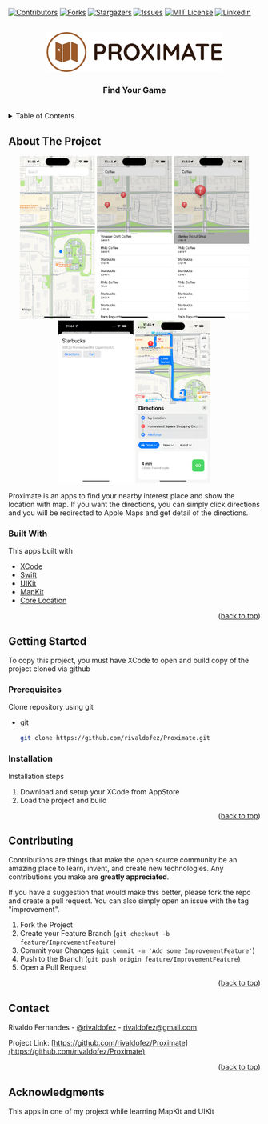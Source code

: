 <div id="top"></div>

[![Contributors][contributors-shield]][contributors-url]
[![Forks][forks-shield]][forks-url]
[![Stargazers][stars-shield]][stars-url]
[![Issues][issues-shield]][issues-url]
[![MIT License][license-shield]][license-url]
[![LinkedIn][linkedin-shield]][linkedin-url]


<!-- PROJECT LOGO -->
<br />
<div align="center">
  <a href="https://github.com/rivaldofez/Proximate">
    <img src="images/Logo.png" alt="Logo"height="80">
  </a>

  <h3 align="center">Find Your Game</h3>
  </br>
</div>

<!-- TABLE OF CONTENTS -->
<details>
  <summary>Table of Contents</summary>
  <ol>
    <li>
      <a href="#about-the-project">About The Project</a>
      <ul>
        <li><a href="#built-with">Built With</a></li>
      </ul>
    </li>
    <li>
      <a href="#getting-started">Getting Started</a>
      <ul>
        <li><a href="#prerequisites">Prerequisites</a></li>
        <li><a href="#installation">Installation</a></li>
      </ul>
    </li>
    <li><a href="#contributing">Contributing</a></li>
    <li><a href="#contact">Contact</a></li>
    <li><a href="#acknowledgments">Acknowledgments</a></li>
  </ol>
</details>



<!-- ABOUT THE PROJECT -->
## About The Project

<p align="middle">
  <img src="images/Image_5.png" width="150" />
  <img src="images/Image_4.png" width="150" /> 
  <img src="images/Image_3.png" width="150" />
  <img src="images/Image_2.png" width="150" />
  <img src="images/Image_1.png" width="150" /> 
</p>

Proximate is an apps to find your nearby interest place and show the location with map. If you want the directions, you can simply click directions and you will be redirected to Apple Maps and get detail of the directions.


### Built With

This apps built with

* [XCode](https://developer.apple.com/xcode/)
* [Swift](https://developer.apple.com/swift/)
* [UIKit](https://developer.apple.com/documentation/uikit)
* [MapKit](https://developer.apple.com/documentation/mapkit/)
* [Core Location](https://developer.apple.com/documentation/corelocation)

<p align="right">(<a href="#top">back to top</a>)</p>



<!-- GETTING STARTED -->
## Getting Started

To copy this project, you must have XCode to open and build copy of the project cloned via github

### Prerequisites

Clone repository using git
* git
  ```sh
  git clone https://github.com/rivaldofez/Proximate.git
  ```

### Installation

Installation steps

1. Download and setup your XCode from AppStore
2. Load the project and build

<p align="right">(<a href="#top">back to top</a>)</p>


<!-- CONTRIBUTING -->
## Contributing

Contributions are things that make the open source community be an amazing place to learn, invent, and create new technologies. Any contributions you make are **greatly appreciated**.

If you have a suggestion that would make this better, please fork the repo and create a pull request. You can also simply open an issue with the tag "improvement".

1. Fork the Project
2. Create your Feature Branch (`git checkout -b feature/ImprovementFeature`)
3. Commit your Changes (`git commit -m 'Add some ImprovementFeature'`)
4. Push to the Branch (`git push origin feature/ImprovementFeature`)
5. Open a Pull Request

<p align="right">(<a href="#top">back to top</a>)</p>


<!-- CONTACT -->
## Contact

Rivaldo Fernandes - [@rivaldofez](https://Proximate.com/rivaldofez) - rivaldofez@gmail.com

Project Link: [https://github.com/rivaldofez/Proximate](https://github.com/rivaldofez/Proximate)

<p align="right">(<a href="#top">back to top</a>)</p>



<!-- ACKNOWLEDGMENTS -->
## Acknowledgments

This apps in one of my project while learning MapKit and UIKit

<!-- MARKDOWN LINKS & IMAGES -->
<!-- https://www.markdownguide.org/basic-syntax/#reference-style-links -->
[contributors-shield]: https://img.shields.io/github/contributors/rivaldofez/Proximate.svg?style=for-the-badge

[contributors-url]: https://github.com/rivaldofez/Proximate/graphs/contributors

[forks-shield]: https://img.shields.io/github/forks/rivaldofez/Proximate.svg?style=for-the-badge

[forks-url]: https://github.com/rivaldofez/Proximate/network/members

[stars-shield]: https://img.shields.io/github/stars/rivaldofez/Proximate.svg?style=for-the-badge

[stars-url]: https://github.com/rivaldofez/Proximate/stargazers

[issues-shield]: https://img.shields.io/github/issues/rivaldofez/Proximate.svg?style=for-the-badge

[issues-url]: https://github.com/rivaldofez/Proximate/issues

[license-shield]: https://img.shields.io/github/license/rivaldofez/Proximate.svg?style=for-the-badge

[license-url]: https://github.com/rivaldofez/Proximate/blob/master/LICENSE.txt

[linkedin-shield]: https://img.shields.io/badge/-LinkedIn-black.svg?style=for-the-badge&logo=linkedin&colorB=555

[linkedin-url]: https://www.linkedin.com/in/rivaldofez